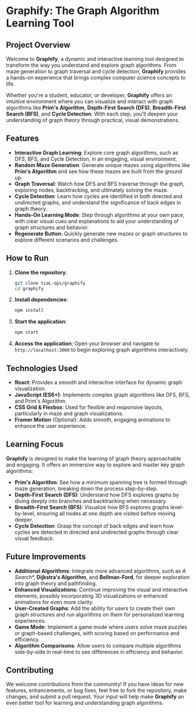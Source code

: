 
# **Graphify: The Graph Algorithm Learning Tool**

## **Project Overview**
Welcome to **Graphify**, a dynamic and interactive learning tool designed to transform the way you understand and explore graph algorithms. From maze generation to graph traversal and cycle detection, **Graphify** provides a hands-on experience that brings complex computer science concepts to life.

Whether you're a student, educator, or developer, **Graphify** offers an intuitive environment where you can visualize and interact with graph algorithms like **Prim's Algorithm**, **Depth-First Search (DFS)**, **Breadth-First Search (BFS)**, and **Cycle Detection**. With each step, you'll deepen your understanding of graph theory through practical, visual demonstrations.

## **Features**
- **Interactive Graph Learning**: Explore core graph algorithms, such as DFS, BFS, and Cycle Detection, in an engaging, visual environment.
- **Random Maze Generation**: Generate unique mazes using algorithms like **Prim's Algorithm** and see how these mazes are built from the ground up.
- **Graph Traversal**: Watch how DFS and BFS traverse through the graph, exploring nodes, backtracking, and ultimately solving the maze.
- **Cycle Detection**: Learn how cycles are identified in both directed and undirected graphs, and understand the significance of back edges in graph theory.
- **Hands-On Learning Mode**: Step through algorithms at your own pace, with clear visual cues and explanations to aid your understanding of graph structures and behavior.
- **Regenerate Button**: Quickly generate new mazes or graph structures to explore different scenarios and challenges.

## **How to Run**
1. **Clone the repository**:
   ```bash
   git clone tiaL-ops/graphify
   cd graphify
   ```
2. **Install dependencies**:
   ```bash
   npm install
   ```
3. **Start the application**:
   ```bash
   npm start
   ```
4. **Access the application**: Open your browser and navigate to `http://localhost:3000` to begin exploring graph algorithms interactively.

## **Technologies Used**
- **React**: Provides a smooth and interactive interface for dynamic graph visualization.
- **JavaScript (ES6+)**: Implements complex graph algorithms like DFS, BFS, and Prim's Algorithm.
- **CSS Grid & Flexbox**: Used for flexible and responsive layouts, particularly in maze and graph visualizations.
- **Framer Motion** (Optional): Adds smooth, engaging animations to enhance the user experience.

## **Learning Focus**
**Graphify** is designed to make the learning of graph theory approachable and engaging. It offers an immersive way to explore and master key graph algorithms:
- **Prim's Algorithm**: See how a minimum spanning tree is formed through maze generation, breaking down the process step-by-step.
- **Depth-First Search (DFS)**: Understand how DFS explores graphs by diving deeply into branches and backtracking when necessary.
- **Breadth-First Search (BFS)**: Visualize how BFS explores graphs level-by-level, ensuring all nodes at one depth are visited before moving deeper.
- **Cycle Detection**: Grasp the concept of back edges and learn how cycles are detected in directed and undirected graphs through clear visual feedback.

## **Future Improvements**
- **Additional Algorithms**: Integrate more advanced algorithms, such as **A* Search**, **Dijkstra's Algorithm**, and **Bellman-Ford**, for deeper exploration into graph theory and pathfinding.
- **Enhanced Visualizations**: Continue improving the visual and interactive elements, possibly incorporating 3D visualizations or enhanced animations for even more clarity.
- **User-Created Graphs**: Add the ability for users to create their own graph structures and run algorithms on them for personalized learning experiences.
- **Game Mode**: Implement a game mode where users solve maze puzzles or graph-based challenges, with scoring based on performance and efficiency.
- **Algorithm Comparisons**: Allow users to compare multiple algorithms side-by-side in real-time to see differences in efficiency and behavior.

## **Contributing**
We welcome contributions from the community! If you have ideas for new features, enhancements, or bug fixes, feel free to fork the repository, make changes, and submit a pull request. Your input will help make **Graphify** an even better tool for learning and understanding graph algorithms.

